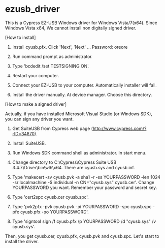 ﻿ezusb_driver
============

This is a Cypress EZ-USB Windows driver for Windows Vista/7(x64).
Since Windows Vista x64, We cannot install non digitally signed driver.


[How to install]

1. Install cyusb.pfx.
    Click 'Next', 'Next' ...
    Password: oreore

2. Run command prompt as administrator.

3. Type 'bcdedit /set TESTSIGNING ON'.

4. Restart your computer.

5. Connect your EZ-USB to your computer.
	Automatically installer will fail.

6. Install the driver manually.
	At device manager.
	Choose this directory.


[How to make a signed driver]

Actually, if you have installed Microsoft Visual Studio (or Windows SDK), you can sign any driver you want.

1. Get SuiteUSB from Cypress web page (http://www.cypress.com/?rID=34870).

2. Install SuiteUSB.

3. Run Windows SDK command shell as administrator.
	In start menu.

4. Change directory to C:\Cypress\Cypress Suite USB 3.4.7\Driver\bin\wlh\x64.
	There are cyusb.sys and cyusb.inf.

5. Type 'makecert -sv cyusb.pvk -a sha1 -r -ss YOURPASSWORD -len 1024 -sr localmachine -$ individual -n CN="cyusb.sys" cyusb.cer'.
	Change YOURPASSWORD you want.
	Remember your password and secret key.

6. Type 'cert2spc cyusb.cer cyusb.spc'.

7. Type 'pvk2pfx -pvk cyusb.pvk -pi YOURPASSWORD -spc cyusb.spc -pfx cyusb.pfx -po YOURPASSWORD'.

8. Type 'signtool sign /f cyusb.pfx /p YOURPASSWORD  /d "cyusb.sys" /v cyusb.sys'.

Then, you get cyusb.cer, cyusb.pfx, cyusb.pvk and cyusb.spc.
Let's start to install the driver.

